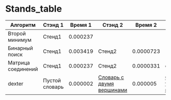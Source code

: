 # Stands_table
|Алгоритм|Стэнд 1|Время 1|Стэнд 2|Время 2|Стэнд 3|Время 3|Стэнд 4|Время 4|Стэнд 5|Время 5|
|-|-|-|-|-|-|-|-|-|-|-|
|Второй минимум|Стенд1|0.000237|||||||||
|Бинарный поиск|Стенд1|0.003419|Стенд2|0.0000723|||||||
|Матрица соединений|Стенд1|0.000237|Стенд2|0.0000331|стенд3|0.0006741|стенд4|0.005632|Стенд5|0.00862|
|dexter|Пустой словарь|0.000002|[Словарь с двумя вершинами](https://github.com/kike4eslavskiy/-/blob/main/Stand4/stand_04.py)|0.000005|[Словарь с тремя вершинами](https://github.com/kike4eslavskiy/-/blob/main/Stand4/stand_044.py)|0.000015|[Словарь с четырьмя вершинами]()|0.000010|[Словарь с десятью вершинами](https://github.com/kike4eslavskiy/-/blob/main/Stand4/stand_04444.py)|0.000079|
